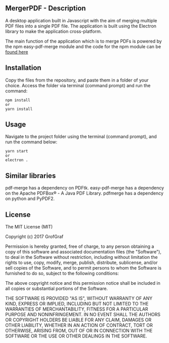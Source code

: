 ## MergerPDF - Description
A desktop application built in Javascript with the aim of merging multiple PDF files into a single PDF file.
The application is built using the Electron library to make the application cross-platform.

The main function of the application which is to merge PDFs is powered by the npm easy-pdf-merge module and
the code for the npm module can be <a href="https://github.com/karuppiah7890/easy-pdf-merge">found here </a>


## Installation
Copy the files from the repository, and paste them in a folder of your choice. Access the folder via terminal (command prompt) and run the command:

```
npm install
or
yarn install
```


## Usage
Navigate to the project folder using the terminal (command prompt), and run the command below:

```
yarn start
or
electron .
```


## Similar libraries
pdf-merge has a dependency on PDFtk.
easy-pdf-merge has a dependency on the Apache PDFBox® - A Java PDF Library.
pdfmerge has a dependency on python and PyPDF2.

## License
The MIT License (MIT)

Copyright (c) 2017 GrofGraf

Permission is hereby granted, free of charge, to any person obtaining a copy of this software and associated documentation files (the "Software"), to deal in the Software without restriction, including without limitation the rights to use, copy, modify, merge, publish, distribute, sublicense, and/or sell copies of the Software, and to permit persons to whom the Software is furnished to do so, subject to the following conditions:

The above copyright notice and this permission notice shall be included in all copies or substantial portions of the Software.

THE SOFTWARE IS PROVIDED "AS IS", WITHOUT WARRANTY OF ANY KIND, EXPRESS OR IMPLIED, INCLUDING BUT NOT LIMITED TO THE WARRANTIES OF MERCHANTABILITY, FITNESS FOR A PARTICULAR PURPOSE AND NONINFRINGEMENT. IN NO EVENT SHALL THE AUTHORS OR COPYRIGHT HOLDERS BE LIABLE FOR ANY CLAIM, DAMAGES OR OTHER LIABILITY, WHETHER IN AN ACTION OF CONTRACT, TORT OR OTHERWISE, ARISING FROM, OUT OF OR IN CONNECTION WITH THE SOFTWARE OR THE USE OR OTHER DEALINGS IN THE SOFTWARE.
